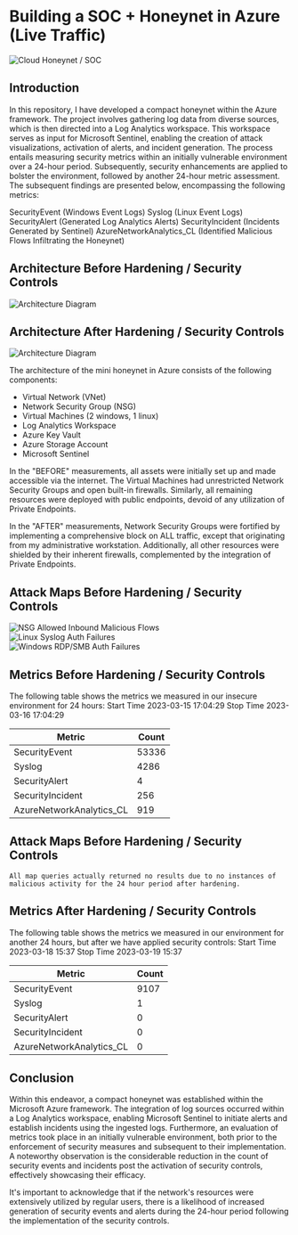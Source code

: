 # Building a SOC + Honeynet in Azure (Live Traffic)
![Cloud Honeynet / SOC](https://i.imgur.com/ZWxe03e.jpg)

## Introduction

In this repository, I have developed a compact honeynet within the Azure framework. The project involves gathering log data from diverse sources, which is then directed into a Log Analytics workspace. This workspace serves as input for Microsoft Sentinel, enabling the creation of attack visualizations, activation of alerts, and incident generation. The process entails measuring security metrics within an initially vulnerable environment over a 24-hour period. Subsequently, security enhancements are applied to bolster the environment, followed by another 24-hour metric assessment. The subsequent findings are presented below, encompassing the following metrics:

SecurityEvent (Windows Event Logs)
Syslog (Linux Event Logs)
SecurityAlert (Generated Log Analytics Alerts)
SecurityIncident (Incidents Generated by Sentinel)
AzureNetworkAnalytics_CL (Identified Malicious Flows Infiltrating the Honeynet)

## Architecture Before Hardening / Security Controls
![Architecture Diagram](https://i.imgur.com/aBDwnKb.jpg)

## Architecture After Hardening / Security Controls
![Architecture Diagram](https://i.imgur.com/YQNa9Pp.jpg)

The architecture of the mini honeynet in Azure consists of the following components:

- Virtual Network (VNet)
- Network Security Group (NSG)
- Virtual Machines (2 windows, 1 linux)
- Log Analytics Workspace
- Azure Key Vault
- Azure Storage Account
- Microsoft Sentinel

In the "BEFORE" measurements, all assets were initially set up and made accessible via the internet. The Virtual Machines had unrestricted Network Security Groups and open built-in firewalls. Similarly, all remaining resources were deployed with public endpoints, devoid of any utilization of Private Endpoints.

In the "AFTER" measurements, Network Security Groups were fortified by implementing a comprehensive block on ALL traffic, except that originating from my administrative workstation. Additionally, all other resources were shielded by their inherent firewalls, complemented by the integration of Private Endpoints.

## Attack Maps Before Hardening / Security Controls
![NSG Allowed Inbound Malicious Flows](https://i.imgur.com/1qvswSX.png)<br>
![Linux Syslog Auth Failures](https://i.imgur.com/G1YgZt6.png)<br>
![Windows RDP/SMB Auth Failures](https://i.imgur.com/ESr9Dlv.png)<br>

## Metrics Before Hardening / Security Controls

The following table shows the metrics we measured in our insecure environment for 24 hours:
Start Time 2023-03-15 17:04:29
Stop Time 2023-03-16 17:04:29

| Metric                   | Count
| ------------------------ | -----
| SecurityEvent            | 53336
| Syslog                   | 4286
| SecurityAlert            | 4
| SecurityIncident         | 256
| AzureNetworkAnalytics_CL | 919

## Attack Maps Before Hardening / Security Controls

```All map queries actually returned no results due to no instances of malicious activity for the 24 hour period after hardening.```

## Metrics After Hardening / Security Controls

The following table shows the metrics we measured in our environment for another 24 hours, but after we have applied security controls:
Start Time 2023-03-18 15:37
Stop Time	2023-03-19 15:37

| Metric                   | Count
| ------------------------ | -----
| SecurityEvent            | 9107
| Syslog                   | 1
| SecurityAlert            | 0
| SecurityIncident         | 0
| AzureNetworkAnalytics_CL | 0

## Conclusion

Within this endeavor, a compact honeynet was established within the Microsoft Azure framework. The integration of log sources occurred within a Log Analytics workspace, enabling Microsoft Sentinel to initiate alerts and establish incidents using the ingested logs. Furthermore, an evaluation of metrics took place in an initially vulnerable environment, both prior to the enforcement of security measures and subsequent to their implementation. A noteworthy observation is the considerable reduction in the count of security events and incidents post the activation of security controls, effectively showcasing their efficacy.

It's important to acknowledge that if the network's resources were extensively utilized by regular users, there is a likelihood of increased generation of security events and alerts during the 24-hour period following the implementation of the security controls.
